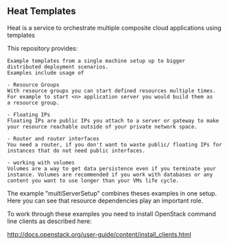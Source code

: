 ## Heat Templates

Heat is a service to orchestrate multiple composite cloud applications using templates

This repository provides:

    Example templates from a single machine setup up to bigger 
    distributed deployment scenarios.
    Examples include usage of

    - Resource Groups
	With resource groups you can start defined resources multiple times. 
	For example to start <n> application server you would build them as
	a resource group.

    - Floating IPs
	Floating IPs are public IPs you attach to a server or gateway to make 
	your resource reachable outside of your private network space.

    - Router and router interfaces
	You need a router, if you don't want to waste public/ floating IPs for 
	instances that do not need public interfaces. 

    - working with volumes
	Volumes are a way to get data persistence even if you terminate your 
	instance. Volumes are recommended if you work with databases or any
	content you want to use longer than your VMs life cycle.

The example "multiServerSetup" combines theses examples in one setup. Here you can see that 
resource dependencies play an important role.

To work through these examples you need to install OpenStack command line clients as described here:

http://docs.openstack.org/user-guide/content/install_clients.html


